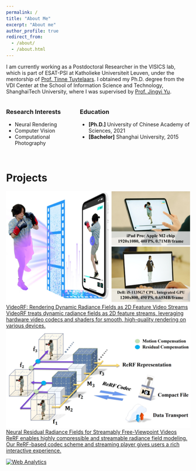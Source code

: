 ```yaml
---
permalink: /
title: "About Me"
excerpt: "About me"
author_profile: true
redirect_from: 
  - /about/
  - /about.html
---
```


I am currently working as a Postdoctoral Researcher in the VISICS lab, which is part of ESAT-PSI at Katholieke Universiteit Leuven, under the mentorship of [Prof. Tinne Tuytelaars](https://www.esat.kuleuven.be/psi/TT). I obtained my Ph.D. degree from the VDI Center at the School of Information Science and Technology, ShanghaiTech University, where I was supervised by [Prof. Jingyi Yu](http://www.yu-jingyi.com/cv/).



<div class="row">
<div class="column" style="float: left; width: 40%;"><!-- 第一列内容 -->
<h3>Research Interests</h3>
<ul>
<li>Neural Rendering</li>
<li>Computer Vision</li>
<li>Computational Photography</li>
</ul>
</div>
<div class="column" style="float: right; width: 60%;"><!-- 第二列内容 -->
<h3>Education</h3>
<ul>
<li><strong>[Ph.D.] </strong>University of Chinese Academy of Sciences, 2021</li>
<li><strong>[Bachelor]</strong> Shanghai University, 2015</li>
</ul>
</div>
</div>
<div style="clear: both;">&nbsp;</div>


# Projects

<div class="ns-project-container">

  <a href="https://aoliao12138.github.io/VideoRF/" class="ns-project-link">
    <div class="ns-project">
        <img src="projects/images/videoRF.jpg" alt="VideoRF">
        <div>
            <div class="ns-project-title">VideoRF: Rendering Dynamic Radiance Fields as 2D Feature Video Streams</div>
            <div class="ns-project-description">VideoRF treats dynamic radiance fields as 2D feature streams, leveraging hardware video codecs and shaders for smooth, high-quality rendering on various devices.</div>
        </div>
    </div>
  </a>

  <a href="https://aoliao12138.github.io/ReRF/" class="ns-project-link">
    <div class="ns-project">
        <img src="projects/images/rerf.jpg" alt="ReRF">
        <div>
            <div class="ns-project-title">Neural Residual Radiance Fields for Streamably Free-Viewpoint Videos</div>
            <div class="ns-project-description">ReRF enables highly compressible and streamable radiance field modeling. Our ReRF-based codec scheme and streaming player gives users a rich interactive experience.</div>
        </div>
    </div>
  </a>
    <!-- Repeat for each project -->
</div>



<!-- Default Statcounter code for homepage https://wuminye.github.io/ -->
<script type="text/javascript">
var sc_project=12948099; 
var sc_invisible=1; 
var sc_security="0b88a620"; 
</script>
<script type="text/javascript"
src="https://www.statcounter.com/counter/counter.js" async></script>
<noscript><div class="statcounter"><a title="Web Analytics"
href="https://statcounter.com/" target="_blank"><img class="statcounter"
src="https://c.statcounter.com/12948099/0/0b88a620/1/" alt="Web Analytics"
referrerPolicy="no-referrer-when-downgrade"></a></div></noscript>
<!-- End of Statcounter Code -->